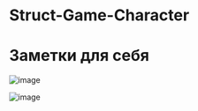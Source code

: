 # Struct-Game-Character
# Заметки для себя

![image](https://github.com/YudinDP/Struct-Game-Character/assets/146605173/d626f96e-e882-4c1a-ad4b-d9e1f82e0096)

![image](https://github.com/YudinDP/Struct-Game-Character/assets/146605173/80469b95-eabe-4b8b-bedc-164ce0934577)
